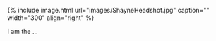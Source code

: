 {% include image.html url="images/ShayneHeadshot.jpg" caption="" width="300" align="right" %}

I am the ...
